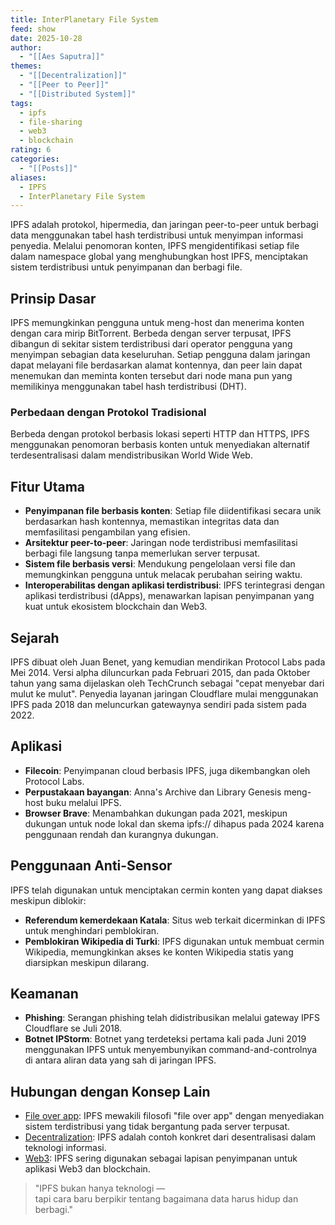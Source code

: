 ```yaml
---
title: InterPlanetary File System
feed: show
date: 2025-10-28
author:
  - "[[Aes Saputra]]"
themes:
  - "[[Decentralization]]"
  - "[[Peer to Peer]]"
  - "[[Distributed System]]"
tags:
  - ipfs
  - file-sharing
  - web3
  - blockchain
rating: 6
categories:
  - "[[Posts]]"
aliases:
  - IPFS
  - InterPlanetary File System
---
```

IPFS adalah protokol, hipermedia, dan jaringan peer-to-peer untuk berbagi data menggunakan tabel hash terdistribusi untuk menyimpan informasi penyedia. Melalui penomoran konten, IPFS mengidentifikasi setiap file dalam namespace global yang menghubungkan host IPFS, menciptakan sistem terdistribusi untuk penyimpanan dan berbagi file.

## Prinsip Dasar

IPFS memungkinkan pengguna untuk meng-host dan menerima konten dengan cara mirip BitTorrent. Berbeda dengan server terpusat, IPFS dibangun di sekitar sistem terdistribusi dari operator pengguna yang menyimpan sebagian data keseluruhan. Setiap pengguna dalam jaringan dapat melayani file berdasarkan alamat kontennya, dan peer lain dapat menemukan dan meminta konten tersebut dari node mana pun yang memilikinya menggunakan tabel hash terdistribusi (DHT).

### Perbedaan dengan Protokol Tradisional

Berbeda dengan protokol berbasis lokasi seperti HTTP dan HTTPS, IPFS menggunakan penomoran berbasis konten untuk menyediakan alternatif terdesentralisasi dalam mendistribusikan World Wide Web.

## Fitur Utama

- **Penyimpanan file berbasis konten**: Setiap file diidentifikasi secara unik berdasarkan hash kontennya, memastikan integritas data dan memfasilitasi pengambilan yang efisien.
- **Arsitektur peer-to-peer**: Jaringan node terdistribusi memfasilitasi berbagi file langsung tanpa memerlukan server terpusat.
- **Sistem file berbasis versi**: Mendukung pengelolaan versi file dan memungkinkan pengguna untuk melacak perubahan seiring waktu.
- **Interoperabilitas dengan aplikasi terdistribusi**: IPFS terintegrasi dengan aplikasi terdistribusi (dApps), menawarkan lapisan penyimpanan yang kuat untuk ekosistem blockchain dan Web3.

## Sejarah

IPFS dibuat oleh Juan Benet, yang kemudian mendirikan Protocol Labs pada Mei 2014. Versi alpha diluncurkan pada Februari 2015, dan pada Oktober tahun yang sama dijelaskan oleh TechCrunch sebagai "cepat menyebar dari mulut ke mulut". Penyedia layanan jaringan Cloudflare mulai menggunakan IPFS pada 2018 dan meluncurkan gatewaynya sendiri pada sistem pada 2022.

## Aplikasi

- **Filecoin**: Penyimpanan cloud berbasis IPFS, juga dikembangkan oleh Protocol Labs.
- **Perpustakaan bayangan**: Anna's Archive dan Library Genesis meng-host buku melalui IPFS.
- **Browser Brave**: Menambahkan dukungan pada 2021, meskipun dukungan untuk node lokal dan skema ipfs:// dihapus pada 2024 karena penggunaan rendah dan kurangnya dukungan.

## Penggunaan Anti-Sensor

IPFS telah digunakan untuk menciptakan cermin konten yang dapat diakses meskipun diblokir:

- **Referendum kemerdekaan Katala**: Situs web terkait dicerminkan di IPFS untuk menghindari pemblokiran.
- **Pemblokiran Wikipedia di Turki**: IPFS digunakan untuk membuat cermin Wikipedia, memungkinkan akses ke konten Wikipedia statis yang diarsipkan meskipun dilarang.

## Keamanan

- **Phishing**: Serangan phishing telah didistribusikan melalui gateway IPFS Cloudflare se Juli 2018.
- **Botnet IPStorm**: Botnet yang terdeteksi pertama kali pada Juni 2019 menggunakan IPFS untuk menyembunyikan command-and-controlnya di antara aliran data yang sah di jaringan IPFS.

## Hubungan dengan Konsep Lain

- [File over app](app://obsidian.md/File%20over%20app): IPFS mewakili filosofi "file over app" dengan menyediakan sistem terdistribusi yang tidak bergantung pada server terpusat.
- [Decentralization](app://obsidian.md/Decentralization): IPFS adalah contoh konkret dari desentralisasi dalam teknologi informasi.
- [Web3](app://obsidian.md/Web3): IPFS sering digunakan sebagai lapisan penyimpanan untuk aplikasi Web3 dan blockchain.

> "IPFS bukan hanya teknologi —  
> tapi cara baru berpikir tentang bagaimana data harus hidup dan berbagi."

